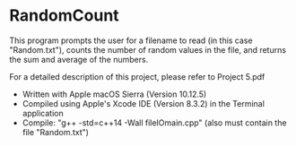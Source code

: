 # RandomCount

This program prompts the user for a filename to read (in this
case "Random.txt"), counts the number of random values in the
file, and returns the sum and average of the numbers.

For a detailed description of this project, please refer to Project 5.pdf

- Written with Apple macOS Sierra (Version 10.12.5)
- Compiled using Apple's Xcode IDE (Version 8.3.2) in the Terminal application
- Compile: "g++ -std=c++14 -Wall fileIOmain.cpp" (also must contain the file "Random.txt")
